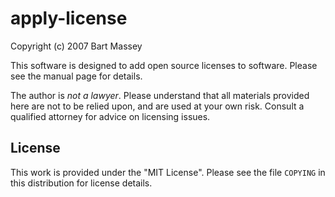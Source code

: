 # apply-license
Copyright (c) 2007 Bart Massey

This software is designed to add open source licenses to
software.  Please see the manual page for details.

The author is *not a lawyer*.  Please understand that all
materials provided here are not to be relied upon, and are
used at your own risk.  Consult a qualified attorney for
advice on licensing issues.

## License

This work is provided under the "MIT License". Please see
the file `COPYING` in this distribution for license details.
